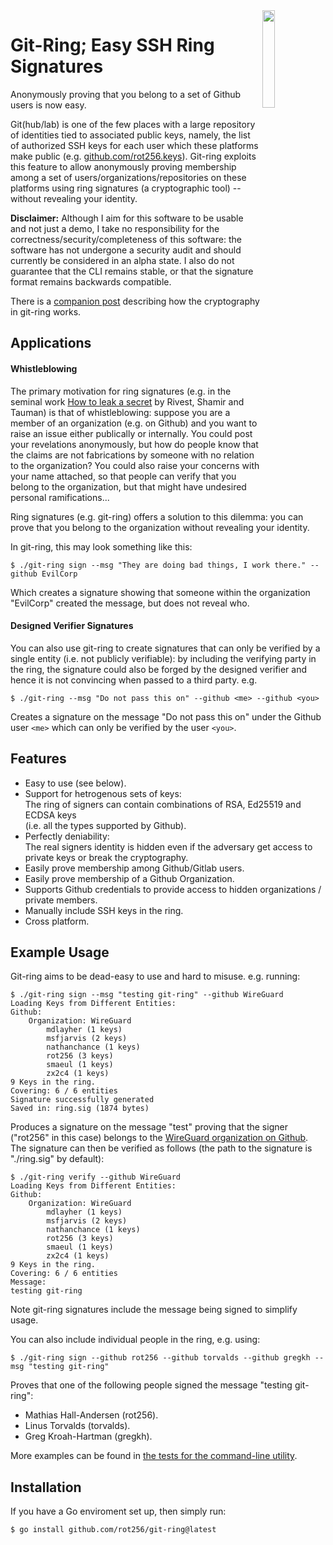 <img src="https://rot256.dev/git-ring-icon.svg#new" align="right" width="20%"/>

# Git-Ring; Easy SSH Ring Signatures

Anonymously proving that you belong to a set of Github users is now easy.

Git(hub/lab) is one of the few places with a large repository of identities tied to associated public keys, namely,
the list of authorized SSH keys for each user which these platforms make public (e.g. [github.com/rot256.keys](https://github.com/rot256.keys)).
Git-ring exploits this feature to allow anonymously proving membership among a set of users/organizations/repositories on these platforms using ring signatures (a cryptographic tool) -- without revealing your identity.

**Disclaimer:** Although I aim for this software to be usable and not just a demo,
I take no responsibility for the correctness/security/completeness of this software:
the software has not undergone a security audit and should currently be considered in an alpha state.
I also do not guarantee that the CLI remains stable, or that the signature format remains backwards compatible.

There is a [companion post](rot256.dev/post/git-ring) describing how the cryptography in git-ring works.

## Applications

#### Whistleblowing

The primary motivation for ring signatures (e.g. in the seminal work [How to leak a secret](https://people.csail.mit.edu/rivest/pubs/RST01.pdf)
by Rivest, Shamir and Tauman) is that of whistleblowing: suppose you are a member of an organization (e.g. on Github)
and you want to raise an issue either publically or internally.
You could post your revelations anonymously, but how do people know that the claims are not fabrications by someone with no relation to the organization?
You could also raise your concerns with your name attached, so that people can verify that you belong to the organization, but that might have undesired personal ramifications...

Ring signatures (e.g. git-ring) offers a solution to this dilemma: you can prove that you belong to the organization without revealing your identity.

In git-ring, this may look something like this:

```console
$ ./git-ring sign --msg "They are doing bad things, I work there." --github EvilCorp
```

Which creates a signature showing that someone within the organization "EvilCorp" created the message, but does not reveal who.

#### Designed Verifier Signatures

You can also use git-ring to create signatures that can only be verified by a single entity (i.e. not publicly verifiable):
by including the verifying party in the ring, the signature could also be forged by the designed verifier
and hence it is not convincing when passed to a third party. e.g.

```console
$ ./git-ring --msg "Do not pass this on" --github <me> --github <you>
```

Creates a signature on the message "Do not pass this on" under the Github user `<me>` which can only be verified by the user `<you>`.

## Features

- Easy to use (see below).
- Support for hetrogenous sets of keys: <br>
  The ring of signers can contain combinations of RSA, Ed25519 and ECDSA keys <br>
  (i.e. all the types supported by Github).
- Perfectly deniability: <br>
  The real signers identity is hidden even if the adversary get access to private keys or break the cryptography.
- Easily prove membership among Github/Gitlab users.
- Easily prove membership of a Github Organization.
- Supports Github credentials to provide access to hidden organizations / private members.
- Manually include SSH keys in the ring.
- Cross platform.

## Example Usage

Git-ring aims to be dead-easy to use and hard to misuse. e.g. running:

```console
$ ./git-ring sign --msg "testing git-ring" --github WireGuard
Loading Keys from Different Entities:
Github:
    Organization: WireGuard
        mdlayher (1 keys)
        msfjarvis (2 keys)
        nathanchance (1 keys)
        rot256 (3 keys)
        smaeul (1 keys)
        zx2c4 (1 keys)
9 Keys in the ring.
Covering: 6 / 6 entities
Signature successfully generated
Saved in: ring.sig (1874 bytes)
```

Produces a signature on the message "test" proving that the signer ("rot256" in this case) belongs to the [WireGuard organization on Github](https://github.com/orgs/WireGuard/people).
The signature can then be verified as follows (the path to the signature is "./ring.sig" by default):

```console
$ ./git-ring verify --github WireGuard
Loading Keys from Different Entities:
Github:
    Organization: WireGuard
        mdlayher (1 keys)
        msfjarvis (2 keys)
        nathanchance (1 keys)
        rot256 (3 keys)
        smaeul (1 keys)
        zx2c4 (1 keys)
9 Keys in the ring.
Covering: 6 / 6 entities
Message:
testing git-ring
```

Note git-ring signatures include the message being signed to simplify usage.

You can also include individual people in the ring, e.g. using:

```console
$ ./git-ring sign --github rot256 --github torvalds --github gregkh --msg "testing git-ring"
```

Proves that one of the following people signed the message "testing git-ring":

- Mathias Hall-Andersen (rot256).
- Linus Torvalds (torvalds).
- Greg Kroah-Hartman (gregkh).

More examples can be found in [the tests for the command-line utility](/tests.sh).

## Installation

If you have a Go enviroment set up, then simply run:

```console
$ go install github.com/rot256/git-ring@latest
```
